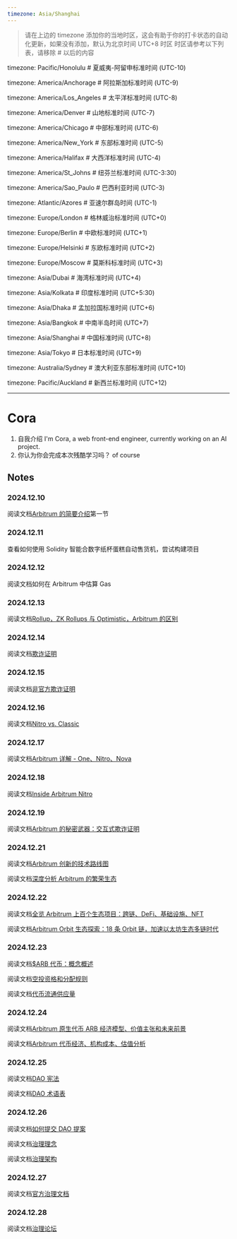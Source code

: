 ```yaml
---
timezone: Asia/Shanghai
---
```


> 请在上边的 timezone 添加你的当地时区，这会有助于你的打卡状态的自动化更新，如果没有添加，默认为北京时间 UTC+8 时区
> 时区请参考以下列表，请移除 # 以后的内容

timezone: Pacific/Honolulu # 夏威夷-阿留申标准时间 (UTC-10)

timezone: America/Anchorage # 阿拉斯加标准时间 (UTC-9)

timezone: America/Los_Angeles # 太平洋标准时间 (UTC-8)

timezone: America/Denver # 山地标准时间 (UTC-7)

timezone: America/Chicago # 中部标准时间 (UTC-6)

timezone: America/New_York # 东部标准时间 (UTC-5)

timezone: America/Halifax # 大西洋标准时间 (UTC-4)

timezone: America/St_Johns # 纽芬兰标准时间 (UTC-3:30)

timezone: America/Sao_Paulo # 巴西利亚时间 (UTC-3)

timezone: Atlantic/Azores # 亚速尔群岛时间 (UTC-1)

timezone: Europe/London # 格林威治标准时间 (UTC+0)

timezone: Europe/Berlin # 中欧标准时间 (UTC+1)

timezone: Europe/Helsinki # 东欧标准时间 (UTC+2)

timezone: Europe/Moscow # 莫斯科标准时间 (UTC+3)

timezone: Asia/Dubai # 海湾标准时间 (UTC+4)

timezone: Asia/Kolkata # 印度标准时间 (UTC+5:30)

timezone: Asia/Dhaka # 孟加拉国标准时间 (UTC+6)

timezone: Asia/Bangkok # 中南半岛时间 (UTC+7)

timezone: Asia/Shanghai # 中国标准时间 (UTC+8)

timezone: Asia/Tokyo # 日本标准时间 (UTC+9)

timezone: Australia/Sydney # 澳大利亚东部标准时间 (UTC+10)

timezone: Pacific/Auckland # 新西兰标准时间 (UTC+12)

---

# Cora

1. 自我介绍
   I'm Cora, a web front-end engineer, currently working on an AI project.
2. 你认为你会完成本次残酷学习吗？
   of course

## Notes

<!-- Content_START -->

### 2024.12.10

阅读文档[Arbitrum 的简要介绍](https://docs.arbitrum.io/welcome/arbitrum-gentle-introduction)第一节

### 2024.12.11

查看如何使用 Solidity 智能合数字纸杯蛋糕自动售货机，尝试构建项目

### 2024.12.12

阅读文档如何在 Arbitrum 中估算 Gas

### 2024.12.13

阅读文档[Rollup，ZK Rollups 与 Optimistic，Arbitrum 的区别](https://cloud.tencent.com/developer/news/1003179)

### 2024.12.14

阅读文档[欺诈证明](https://docs.arbitrum.io/how-arbitrum-works/fraud-proofs/challenge-manager)

### 2024.12.15

阅读文档[非官方欺诈证明](https://www.theblockbeats.info/news/26507)

### 2024.12.16

阅读文档[Nitro vs. Classic](https://docs.arbitrum.io/how-arbitrum-works/why-nitro)

### 2024.12.17

阅读文档[Arbitrum 详解 - One、Nitro、Nova](https://community.dorahacks.io/t/arbitrum-one-nitro-nova/562)

### 2024.12.18

阅读文档[Inside Arbitrum Nitro](https://docs.arbitrum.io/how-arbitrum-works/inside-arbitrum-nitro)

### 2024.12.19

阅读文档[Arbitrum 的秘密武器：交互式欺诈证明](https://www.theblockbeats.info/news/26507)

### 2024.12.21

阅读文档[Arbitrum 创新的技术路线图](https://medium.com/offchainlabs/your-chain-your-rules-offchain-labs-technical-roadmap-to-fuel-arbitrum-innovation-f787f2e85966)

阅读文档[深度分析 Arbitrum 的繁荣生态](https://www.theblockbeats.info/news/35982)

### 2024.12.22

阅读文档[全览 Arbitrum 上百个生态项目：跨链、DeFi、基础设施、NFT](http://www.yuanli24.com/news/11836)

阅读文档[Arbitrum Orbit 生态探索：18 条 Orbit 链，加速以太坊生态多链时代](https://www.techflowpost.com/article/detail_15657.html)

### 2024.12.23

阅读文档[$ARB 代币：概念概述](https://docs.arbitrum.foundation/concepts/arb-token)

阅读文档[空投资格和分配规则](https://docs.arbitrum.foundation/airdrop-eligibility-distribution)

阅读文档[代币流通供应量](https://docs.arbitrum.foundation/token-supply)

### 2024.12.24

阅读文档[Arbitrum 原生代币 ARB 经济模型、价值主张和未来前景](https://foresightnews.pro/article/detail/28817)

阅读文档[Arbitrum 代币经济、机构成本、估值分析](https://foresightnews.pro/article/detail/28668)

### 2024.12.25

阅读文档[DAO 宪法](https://docs.arbitrum.foundation/dao-constitution)

阅读文档[DAO 术语表](https://docs.arbitrum.foundation/dao-glossary)

### 2024.12.26

阅读文档[如何提交 DAO 提案](https://docs.arbitrum.foundation/how-tos/create-submit-dao-proposal)

阅读文档[治理理念](https://docs.arbitrum.foundation/concepts/arbitrum-dao)

阅读文档[治理架构](https://docs.arbitrum.foundation/security-council-members)

### 2024.12.27

阅读文档[官方治理文档](https://docs.arbitrum.foundation/gentle-intro-dao-governance)

### 2024.12.28

阅读文档[治理论坛](https://forum.arbitrum.foundation)

<!-- Content_END -->
